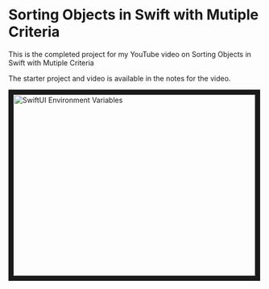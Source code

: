 # Sorting Objects in Swift with Mutiple Criteria

This is the completed project for my YouTube video on Sorting Objects in Swift with Mutiple Criteria

The starter project and video is available in the notes for the video.

<a href="http://www.youtube.com/watch?feature=player_embedded&v=4ochXtdrd70" target="_blank"><img src="http://img.youtube.com/vi/4ochXtdrd70/0.jpg" 
alt="SwiftUI Environment Variables" width="480" height="360" border="10" /></a>

